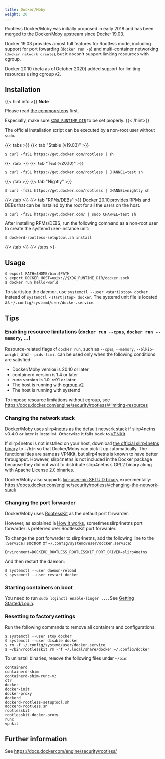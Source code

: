 ```yaml
---
title: Docker/Moby
weight: 20
---
```


Rootless Docker/Moby was initially proposed in early 2018 and has been merged to
the Docker/Moby upstream since Docker 19.03.

Docker 19.03 provides almost full features for Rootless mode, including support
for port fowarding (`docker run -p`) and multi-container networking (`docker network create`),
but it doesn't support limiting resources with cgroup.

Docker 20.10 (beta as of October 2020) added support for limiting resources using cgroup v2.

## Installation

{{< hint info >}}
**Note**

Please read [the common steps](../common) first.

Especially, make sure [`$XDG_RUNTIME_DIR`](../common/login/) to be set properly.
{{< /hint>}}


The official installation script can be executed by a non-root user without `sudo`.

{{< tabs >}}
{{< tab "Stable (v19.03)" >}}
```console
$ curl -fsSL https://get.docker.com/rootless | sh
```
{{< /tab >}}
{{< tab "Test (v20.10)" >}}
```console
$ curl -fsSL https://get.docker.com/rootless | CHANNEL=test sh
```
{{< /tab >}}
{{< tab "Nightly" >}}
```console
$ curl -fsSL https://get.docker.com/rootless | CHANNEL=nightly sh
```
{{< /tab >}}
{{< tab "RPMs/DEBs" >}}
Docker 20.10 provides RPMs and DEBs that can be installed by the root for all the users on the host.

```console
$ curl -fsSL https://get.docker.com/ | sudo CHANNEL=test sh
```

After installing RPMs/DEBS, run the following command as a non-root user to create the systemd user-instance unit:

```console
$ dockerd-rootless-setuptool.sh install
```

{{< /tab >}}
{{< /tabs >}}


## Usage

```console
$ export PATH=$HOME/bin:$PATH
$ export DOCKER_HOST=unix://$XDG_RUNTIME_DIR/docker.sock
$ docker run hello-world
```

To start/stop the daemon, use `systemctl --user <start|stop> docker` instead of `systemctl <start|stop> docker`.
The systemd unit file is located as `~/.config/systemd/user/docker.service`.

## Tips
### Enabling resource limitations (`docker run --cpus`, `docker run --memory`, ...)

Resource-related flags of `docker run`, such as `--cpus`, `--memory`, `--blkio-weight`, and `--pids-limit` can be used only when the following conditions are satisfied:
* Docker/Moby version is 20.10 or later
* containerd version is 1.4 or later
* runc version is 1.0-rc91 or later
* The host is running with [cgroup v2](/getting-started/common/cgroup2)
* The host is running with systemd

To impose resource limitations without cgroup, see https://docs.docker.com/engine/security/rootless/#limiting-resources

### Changing the network stack
Docker/Moby uses [slirp4netns](/glossary#slirp4netns) as the default network stack if slirp4netns v0.4.0 or later is installed.
Otherwise it falls back to [VPNKit](/glossary#vpnkit).

If slirp4netns is not installed on your host, download [the official slirp4netns binary](https://github.com/rootless-containers/slirp4netns)
to `~/bin` so that Docker/Moby can pick it up automatically. The functionalities are same as VPNKit, but slirp4netns is known to have better throughput.
However, slirp4netns is not included in the Docker package because they did not want to distribute slirp4netns's GPL2 binary along with Apache License 2.0 binaries.

Docker/Moby also supports [lxc-user-nic SETUID binary](/glossary#lxc-user-nic) experimentally: https://docs.docker.com/engine/security/rootless/#changing-the-network-stack

### Changing the port forwarder

Docker/Moby uses [RootlessKit](/glossary#rootlesskit) as the default port forwarder.

However, as explained in [How it works](/how-it-works/netns/incoming/), sometimes
slirp4netns port forwarder is preferred over RootlessKit port forwarder.

To change the port forwarder to slirp4netns, add the following line to the `[Service]` section of `~/.config/systemd/user/docker.service`:
```
Environment=DOCKERD_ROOTLESS_ROOTLESSKIT_PORT_DRIVER=slirp4netns
```

And then restart the daemon:

```console
$ systemctl --user daemon-reload 
$ systemctl --user restart docker
```

### Starting containers on boot

You need to run `sudo loginctl enable-linger ...`. See [Getting Started/Login](/getting-started/common/login/).

### Resetting to factory settings

Run the following commands to remove all containers and configurations:
```console
$ systemctl --user stop docker
$ systemctl --user disable docker
$ rm -f ~/.config/systemd/user/docker.service
$ ~/bin/rootlesskit rm -rf ~/.local/share/docker ~/.config/docker
```

To uninstall binaries, remove the following files under `~/bin`:
```
containerd
containerd-shim
containerd-shim-runc-v2
ctr
docker
docker-init
docker-proxy
dockerd
dockerd-rootless-setuptool.sh
dockerd-rootless.sh
rootlesskit
rootlesskit-docker-proxy
runc
vpnkit
```

## Further information
See https://docs.docker.com/engine/security/rootless/

